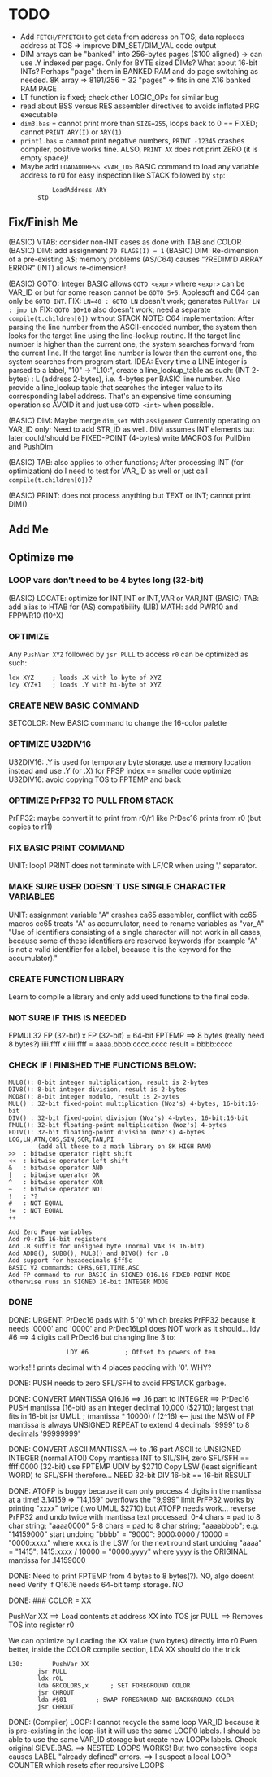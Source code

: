# TODO

* Add `FETCH/FPFETCH` to get data from address on TOS; data replaces address at TOS => improve DIM_SET/DIM_VAL code output
* DIM arrays can be "banked" into 256-bytes pages ($100 aligned) -> can use .Y indexed per page. Only for BYTE sized DIMs? What about 16-bit INTs? Perhaps "page" them in BANKED RAM and do page switching as needed. 8K array => 8191/256 = 32 "pages" => fits in one X16 banked RAM PAGE
* LT function is fixed; check other LOGIC_OPs for similar bug
* read about BSS versus RES assembler directives to avoids inflated PRG executable
* `dim3.bas` = cannot print more than `SIZE=255`, loops back to 0 == FIXED; cannot `PRINT ARY(I)` or `ARY(1)`
* `print1.bas` = cannot print negative numbers, `PRINT -12345` crashes compiler, positive works fine. ALSO, `PRINT AX` does not print ZERO (it is empty space)!
* Maybe add `LOADADDRESS <VAR_ID>` BASIC command to load any variable address to r0 for easy inspection like STACK followed by `stp`:

```
    		LoadAddress ARY
		stp
```

## Fix/Finish Me

(BASIC) VTAB: consider non-INT cases as done with TAB and COLOR
(BASIC) DIM: add assignment `70 FLAGS(I) = 1`
(BASIC) DIM: Re-dimension of a pre-existing A$; memory problems
        (AS/C64) causes "?REDIM'D ARRAY ERROR"
        (INT) allows re-dimension!

(BASIC) GOTO: Integer BASIC allows `GOTO <expr>` where `<expr>` can be VAR_ID or <expression> but
        for some reason cannot be `GOTO 5+5`. Applesoft and C64 can only be `GOTO INT`.
        FIX: `LN=40 : GOTO LN` doesn't work; generates `PullVar LN : jmp LN` 
        FIX: `GOTO 10+10` also doesn't work; need a separate `compile(t.children[0])` without STACK
        NOTE: C64 implementation: After parsing the line number from the ASCII-encoded number, the system then looks for the target line using the line-lookup routine. If the target line number is higher than the current one, the system searches forward from the current line. If the target line number is lower than the current one, the system searches from program start.
        IDEA: Every time a LINE integer is parsed to a label, "10" -> "L10:", create a line_lookup_table as such: <expr> (INT 2-bytes) : L<int> (address 2-bytes), i.e. 4-bytes per BASIC line number. Also provide a line_lookup table that searches the <expr> integer value to its corresponding label address. That's an expensive time consuming operation so AVOID it and just use `GOTO <int>` when possible.

(BASIC) DIM: Maybe merge `dim_set` with `assignment`
        Currently operating on VAR_ID only; Need to add STR_ID as well.
        DIM assumes INT elements but later could/should be FIXED-POINT (4-bytes)
        write MACROS for PullDim and PushDim

(BASIC) TAB: also applies to other functions; After processing INT (for optimization) do I need to test
        for VAR_ID as well or just call `compile(t.children[0])`?

(BASIC) PRINT: does not process anything but TEXT or INT; cannot print DIM(<expr>)

## Add Me

## Optimize me

### LOOP vars don't need to be 4 bytes long (32-bit)

(BASIC) LOCATE: optimize for INT,INT or INT,VAR or VAR,INT
(BASIC) TAB: add alias to HTAB for (AS) compatibility
(LIB) MATH: add PWR10 and FPPWR10 (10^X)

### OPTIMIZE

Any `PushVar XYZ` followed by `jsr PULL` to access `r0` can be optimized as such:

```
ldx XYZ     ; loads .X with lo-byte of XYZ
ldy XYZ+1   ; loads .Y with hi-byte of XYZ
```

### CREATE NEW BASIC COMMAND

SETCOLOR: New BASIC command to change the 16-color palette

### OPTIMIZE U32DIV16

U32DIV16: .Y is used for temporary byte storage.
    use a memory location instead and use .Y (or .X) for FPSP index == smaller code
    optimize U32DIV16: avoid copying TOS to FPTEMP and back

### OPTIMIZE PrFP32 TO PULL FROM STACK

PrFP32: maybe convert it to print from r0/r1 like PrDec16 prints from r0 (but copies to r11)

### FIX BASIC PRINT COMMAND

UNIT: loop1
    PRINT does not terminate with LF/CR when using ',' separator.

### MAKE SURE USER DOESN'T USE SINGLE CHARACTER VARIABLES

UNIT: assignment
    variable "A" crashes ca65 assembler, conflict with cc65 macros
    cc65 treats "A" as accumulator, need to rename variables as "var_A"
    "Use of identifiers consisting of a single character will not work in all cases, because some of these identifiers are reserved keywords (for example "A" is not a valid identifier for a label, because it is the keyword for the accumulator)."

### CREATE FUNCTION LIBRARY

Learn to compile a library and only add used functions to the final code.

### NOT SURE IF THIS IS NEEDED

FPMUL32
FP (32-bit) x FP (32-bit) = 64-bit FPTEMP ==> 8 bytes (really need 8 bytes?)
iiii.ffff x iiii.ffff = aaaa.bbbb:cccc.cccc
result = bbbb:cccc

### CHECK IF I FINISHED THE FUNCTIONS BELOW:

```
MUL8(): 8-bit integer multiplication, result is 2-bytes
DIV8(): 8-bit integer division, result is 2-bytes
MOD8(): 8-bit integer modulo, result is 2-bytes
MUL() : 32-bit fixed-point multiplication (Woz's) 4-bytes, 16-bit:16-bit
DIV() : 32-bit fixed-point division (Woz's) 4-bytes, 16-bit:16-bit
FMUL(): 32-bit floating-point multiplication (Woz's) 4-bytes
FDIV(): 32-bit floating-point division (Woz's) 4-bytes
LOG,LN,ATN,COS,SIN,SQR,TAN,PI
        (add all these to a math library on 8K HIGH RAM)
>>  : bitwise operator right shift 
<<  : bitwise operator left shift
&   : bitwise operator AND
|   : bitwise operator OR
^   : bitwise operator XOR
~   : bitwise operator NOT
!   : ??
#   : NOT EQUAL
!=  : NOT EQUAL
++

Add Zero Page variables
Add r0-r15 16-bit registers
Add .B suffix for unsigned byte (normal VAR is 16-bit)
Add ADD8(), SUB8(), MUL8() and DIV8() for .B
Add support for hexadecimals $ff5c
BASIC V2 commands: CHR$,GET,TIME,ASC
Add FP command to run BASIC in SIGNED Q16.16 FIXED-POINT MODE otherwise runs in SIGNED 16-bit INTEGER MODE
```

### DONE

DONE: URGENT: PrDec16 pads with 5 '0' which breaks PrFP32 because it needs '0000' and '0000'
        and PrDec16Lp1 does NOT work as it should... ldy #6 ==> 4 digits
        call PrDec16 but changing line 3 to:
```
                LDY #6			; Offset to powers of ten
```

works!!! prints decimal with 4 places padding with '0'. WHY?

DONE: PUSH needs to zero SFL/SFH to avoid FPSTACK garbage.

DONE: CONVERT MANTISSA Q16.16 ==> .16 part to INTEGER ==> PrDec16
		PUSH mantissa (16-bit) as an integer
		decimal 10,000 ($2710); largest that fits in 16-bit
        jsr UMUL	; (mantissa * 10000) / (2^16) <-- just the MSW of FP
        mantissa is always UNSIGNED
        REPEAT to extend 4 decimals '9999' to 8 decimals '99999999'

DONE:   CONVERT ASCII MANTISSA ==> to .16 part
        ASCII to UNSIGNED INTEGER (normal ATOI)
        Copy mantissa INT to SIL/SIH, zero SFL/SFH == ffff:0000 (32-bit) use FPTEMP
        UDIV by $2710
        Copy LSW (least significant WORD) to SFL/SFH
        therefore... NEED 32-bit DIV 16-bit == 16-bit RESULT

DONE: ATOFP is buggy because it can only process 4 digits in the mantissa at a time!
    3.14159 => "14,159" overflows the "9,999" limit
    PrFP32 works by printing "xxxx" twice (two UMUL $2710)
    but ATOFP needs work... reverse PrFP32 and undo twice with mantissa text processed:
    0-4 chars = pad to 8 char string; "aaaa0000"
    5-8 chars = pad to 8 char string; "aaaabbbb"; e.g. "14159000"
    start undoing "bbbb" = "9000":
        9000:0000 / 10000 = "0000:xxxx" where xxxx is the LSW for the next round
    start undoing "aaaa" = "1415":
        1415:xxxx / 10000 = "0000:yyyy" where yyyy is the ORIGINAL mantissa for .14159000

DONE:   Need to print FPTEMP from 4 bytes to 8 bytes(?). NO, algo doesnt need
        Verify if Q16.16 needs 64-bit temp storage. NO

DONE: ### COLOR = XX

PushVar XX ==> Load contents at address XX into TOS
jsr PULL ==> Removes TOS into register r0

We can optimize by Loading the XX value (two bytes) directly into r0
Even better, inside the COLOR compile section, LDA XX should do the trick

```
L30:		PushVar XX
		jsr PULL
		ldx r0L
		lda GRCOLORS,x		; SET FOREGROUND COLOR
		jsr CHROUT
		lda #$01		; SWAP FOREGROUND AND BACKGROUND COLOR
		jsr CHROUT
```
DONE: (Compiler) LOOP: I cannot recycle the same loop VAR_ID because it is pre-existing in the loop-list
                it will use the same LOOP0 labels. I should be able to use the same VAR_ID storage
                but create new LOOPx labels. Check original SIEVE.BAS.
            ==> NESTED LOOPS WORKS! But two consective loops causes LABEL "already defined" errors.
            ==> I suspect a local LOOP COUNTER which resets after recursive LOOPS

